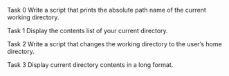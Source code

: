 Task 0
Write a script that prints the absolute path name of the current working directory.

Task 1
Display the contents list of your current directory.

Task 2
Write a script that changes the working directory to the user’s home directory.

Task 3
Display current directory contents in a long format.
